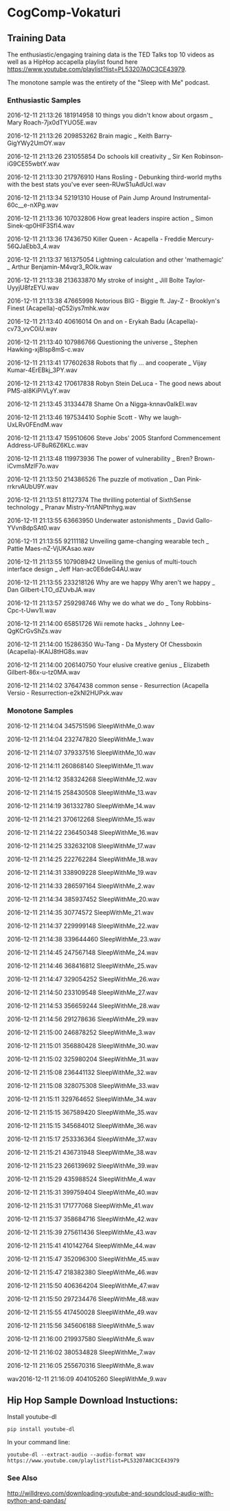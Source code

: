 # CogComp-Vokaturi

## Training Data

The enthusiastic/engaging training data is the TED Talks top 10 videos as well as a HipHop accapella
playlist found here <https://www.youtube.com/playlist?list=PL53207A0C3CE43979>.

The monotone sample was the entirety of the "Sleep with Me" podcast.

### Enthusiastic Samples

2016-12-11 21:13:26  181914958 10 things you didn't know about orgasm _ Mary Roach-7jx0dTYUO5E.wav

2016-12-11 21:13:26  209853262 Brain magic _ Keith Barry-GigYWy2UmOY.wav

2016-12-11 21:13:26  231055854 Do schools kill creativity _ Sir Ken Robinson-iG9CE55wbtY.wav

2016-12-11 21:13:30  217976910 Hans Rosling - Debunking third-world myths with the best stats you've ever seen-RUwS1uAdUcI.wav

2016-12-11 21:13:34   52191310 House of Pain   Jump Around Instrumental-60c__e-nXPg.wav

2016-12-11 21:13:36  107032806 How great leaders inspire action _ Simon Sinek-qp0HIF3SfI4.wav

2016-12-11 21:13:36   17436750 Killer Queen - Acapella - Freddie Mercury-56QJaEbb3_4.wav

2016-12-11 21:13:37  161375054 Lightning calculation and other 'mathemagic' _ Arthur Benjamin-M4vqr3_ROIk.wav

2016-12-11 21:13:38  213633870 My stroke of insight _ Jill Bolte Taylor-UyyjU8fzEYU.wav

2016-12-11 21:13:38   47665998 Notorious BIG - Biggie ft. Jay-Z -  Brooklyn's Finest (Acapella)-qC52iys7mhk.wav

2016-12-11 21:13:40   40616014 On and on - Erykah Badu (Acapella)-cv73_vvC0iU.wav

2016-12-11 21:13:40  107986766 Questioning the universe _ Stephen Hawking-xjBIsp8mS-c.wav

2016-12-11 21:13:41  177602638 Robots that fly ... and cooperate _ Vijay Kumar-4ErEBkj_3PY.wav

2016-12-11 21:13:42  170617838 Robyn Stein DeLuca - The good news about PMS-aI8KiPiVLyY.wav

2016-12-11 21:13:45   31334478 Shame On a Nigga-knnav0aIkEI.wav

2016-12-11 21:13:46  197534410 Sophie Scott - Why we laugh-UxLRv0FEndM.wav

2016-12-11 21:13:47  159510606 Steve Jobs' 2005 Stanford Commencement Address-UF8uR6Z6KLc.wav

2016-12-11 21:13:48  119973936 The power of vulnerability _ Bren? Brown-iCvmsMzlF7o.wav

2016-12-11 21:13:50  214386526 The puzzle of motivation _ Dan Pink-rrkrvAUbU9Y.wav

2016-12-11 21:13:51   81127374 The thrilling potential of SixthSense technology _ Pranav Mistry-YrtANPtnhyg.wav

2016-12-11 21:13:55   63663950 Underwater astonishments _ David Gallo-YVvn8dpSAt0.wav

2016-12-11 21:13:55   92111182 Unveiling game-changing wearable tech _ Pattie Maes-nZ-VjUKAsao.wav

2016-12-11 21:13:55  107908942 Unveiling the genius of multi-touch interface design _ Jeff Han-ac0E6deG4AU.wav

2016-12-11 21:13:55  233218126 Why are we happy Why aren't we happy _ Dan Gilbert-LTO_dZUvbJA.wav

2016-12-11 21:13:57  259298746 Why we do what we do _ Tony Robbins-Cpc-t-Uwv1I.wav

2016-12-11 21:14:00   65851726 Wii remote hacks _ Johnny Lee-QgKCrGvShZs.wav

2016-12-11 21:14:00   15286350 Wu-Tang - Da Mystery Of Chessboxin (Acapella)-lKAlJ8tHG8s.wav

2016-12-11 21:14:00  206140750 Your elusive creative genius _ Elizabeth Gilbert-86x-u-tz0MA.wav

2016-12-11 21:14:02   37647438 common sense - Resurrection (Acapella Versio - Resurrection-e2kNl2HUPxk.wav

### Monotone Samples

2016-12-11 21:14:04  345751596 SleepWithMe_0.wav

2016-12-11 21:14:04  232747820 SleepWithMe_1.wav

2016-12-11 21:14:07  379337516 SleepWithMe_10.wav

2016-12-11 21:14:11  260868140 SleepWithMe_11.wav

2016-12-11 21:14:12  358324268 SleepWithMe_12.wav

2016-12-11 21:14:15  258430508 SleepWithMe_13.wav

2016-12-11 21:14:19  361332780 SleepWithMe_14.wav

2016-12-11 21:14:21  370612268 SleepWithMe_15.wav

2016-12-11 21:14:22  236450348 SleepWithMe_16.wav

2016-12-11 21:14:25  332632108 SleepWithMe_17.wav

2016-12-11 21:14:25  222762284 SleepWithMe_18.wav

2016-12-11 21:14:31  338909228 SleepWithMe_19.wav

2016-12-11 21:14:33  286597164 SleepWithMe_2.wav

2016-12-11 21:14:34  385937452 SleepWithMe_20.wav

2016-12-11 21:14:35   30774572 SleepWithMe_21.wav

2016-12-11 21:14:37  229999148 SleepWithMe_22.wav

2016-12-11 21:14:38  339644460 SleepWithMe_23.wav

2016-12-11 21:14:45  247567148 SleepWithMe_24.wav

2016-12-11 21:14:46  368416812 SleepWithMe_25.wav

2016-12-11 21:14:47  329054252 SleepWithMe_26.wav

2016-12-11 21:14:50  233109548 SleepWithMe_27.wav

2016-12-11 21:14:53  356659244 SleepWithMe_28.wav

2016-12-11 21:14:56  291278636 SleepWithMe_29.wav

2016-12-11 21:15:00  246878252 SleepWithMe_3.wav

2016-12-11 21:15:01  356880428 SleepWithMe_30.wav

2016-12-11 21:15:02  325980204 SleepWithMe_31.wav

2016-12-11 21:15:08  236441132 SleepWithMe_32.wav

2016-12-11 21:15:08  328075308 SleepWithMe_33.wav

2016-12-11 21:15:11  329764652 SleepWithMe_34.wav

2016-12-11 21:15:15  367589420 SleepWithMe_35.wav

2016-12-11 21:15:15  345684012 SleepWithMe_36.wav

2016-12-11 21:15:17  253336364 SleepWithMe_37.wav

2016-12-11 21:15:21  436731948 SleepWithMe_38.wav

2016-12-11 21:15:23  266139692 SleepWithMe_39.wav

2016-12-11 21:15:29  435988524 SleepWithMe_4.wav

2016-12-11 21:15:31  399759404 SleepWithMe_40.wav

2016-12-11 21:15:31  171777068 SleepWithMe_41.wav

2016-12-11 21:15:37  358684716 SleepWithMe_42.wav

2016-12-11 21:15:39  275611436 SleepWithMe_43.wav

2016-12-11 21:15:41  410142764 SleepWithMe_44.wav

2016-12-11 21:15:47  352096300 SleepWithMe_45.wav

2016-12-11 21:15:47  218382380 SleepWithMe_46.wav

2016-12-11 21:15:50  406364204 SleepWithMe_47.wav

2016-12-11 21:15:50  297234476 SleepWithMe_48.wav

2016-12-11 21:15:55  417450028 SleepWithMe_49.wav

2016-12-11 21:15:56  345606188 SleepWithMe_5.wav

2016-12-11 21:16:00  219937580 SleepWithMe_6.wav

2016-12-11 21:16:02  380534828 SleepWithMe_7.wav

2016-12-11 21:16:05  255670316 SleepWithMe_8.wav

wav2016-12-11 21:16:09  404105260 SleepWithMe_9.wav

## Hip Hop Sample Download Instuctions:

Install youtube-dl

```pip install youtube-dl```

In your command line:

```youtube-dl --extract-audio --audio-format wav https://www.youtube.com/playlist?list=PL53207A0C3CE43979```

### See Also

<http://willdrevo.com/downloading-youtube-and-soundcloud-audio-with-python-and-pandas/>

